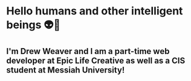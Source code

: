 # Hello humans and other intelligent beings 👽🤖

## I'm Drew Weaver and I am a part-time web developer at Epic Life Creative as well as a CIS student at Messiah University! 
